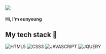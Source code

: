 <img src="https://capsule-render.vercel.app/api?type=waving&&color=cdede5&height=100&section=header" />

<h4>Hi, I'm eunyoung</h4>

<h2>My tech stack 🌱</h2>

![HTML5](https://img.shields.io/badge/HTML5-cfbfe5.svg?style=for-the-badge&logo=html5&logoColor=black)
![CSS3](https://img.shields.io/badge/CSS3-cfe5ce.svg?style=for-the-badge&logo=css3&logoColor=black)
![JAVASCRIPT](https://img.shields.io/badge/JAVASCRIPT-c4e0ef.svg?style=for-the-badge&logo=javascript&logoColor=black)
![JQUERY](https://img.shields.io/badge/JQUERY-f9e0c7.svg?style=for-the-badge&logo=jqurey&logoColor=black)

<!--
**A-ey/A-ey** is a ✨ _special_ ✨ repository because its `README.md` (this file) appears on your GitHub profile.

Here are some ideas to get you started:

- 🔭 I’m currently working on ...
- 🌱 I’m currently learning ...
- 👯 I’m looking to collaborate on ...
- 🤔 I’m looking for help with ...
- 💬 Ask me about ...
- 📫 How to reach me: ...
- 😄 Pronouns: ...
- ⚡ Fun fact: ...
-->
